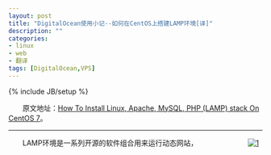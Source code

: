 ```yaml
---
layout: post
title: "DigitalOcean使用小记--如何在CentOS上搭建LAMP环境[译]"
description: ""
categories: 
- linux
- web
- 翻译
tags: [DigitalOcean,VPS]
---
```

{% include JB/setup %}  

　　原文地址：[How To Install Linux, Apache, MySQL, PHP (LAMP) stack On CentOS 7](https://www.digitalocean.com/community/tutorials/how-to-install-linux-apache-mysql-php-lamp-stack-on-centos-7)。

----------
　　LAMP环境是一系列开源的软件组合用来运行动态网站，
　　
　　
　　
[![1](http://7fv9jl.com1.z0.glb.clouddn.com/2015-03-15-digitalocean-1.png-BlogPic)](http://7fv9jl.com1.z0.glb.clouddn.com/2015-03-15-digitalocean-1.png)   
